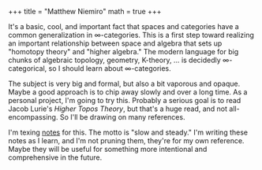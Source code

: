 +++
title = "Matthew Niemiro"
math = true
+++


It's a basic, cool, and important fact that spaces and categories have a common generalization in ∞-categories. This is a first step toward realizing an important relationship between space and algebra that sets up "homotopy theory" and "higher algebra." The modern language for big chunks of algebraic topology, geometry, K-theory, ... is decidedly ∞-categorical, so I should learn about ∞-categories. 

The subject is very big and formal, but also a bit vaporous and opaque. Maybe a good approach is to chip away slowly and over a long time. As a personal project, I'm going to try this. Probably a serious goal is to read Jacob Lurie's *Higher Topos Theory*, but that's a huge read, and not all-encompassing. So I'll be drawing on many references.

I'm texing [notes](/basicmath.pdf) for this. The motto is "slow and steady." I'm writing these notes as I learn, and I'm not pruning them, they're for my own reference. Maybe they will be useful for something more intentional and comprehensive in the future.